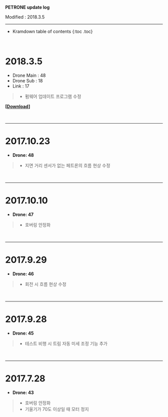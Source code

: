 **PETRONE update log**

Modified : 2018.3.5

---

* Kramdown table of contents
{:toc .toc}


<br>


# 2018.3.5

- Drone Main : 48
- Drone Sub : 18
- Link : 17

> - 펌웨어 업데이트 프로그램 수정

**[[Download](https://drive.google.com/open?id=1GkjdZaI1P0CaDn6RZDYJ9-ZNmt5Onkp-)]**

<br>

---


# 2017.10.23

- **Drone: 48**

> - 지면 거리 센서가 없는 페트론의 흐름 현상 수정

<br>

---


# 2017.10.10

- **Drone: 47**

> - 호버링 안정화

<br>

---


# 2017.9.29

- **Drone: 46**

> - 회전 시 흐름 현상 수정

<br>

---


# 2017.9.28

- **Drone: 45**

> - 테스트 비행 시 트림 자동 미세 조정 기능 추가

<br>

---


# 2017.7.28

- **Drone: 43**

> - 호버링 안정화
> - 기울기가 70도 이상일 때 모터 정지

<br>
